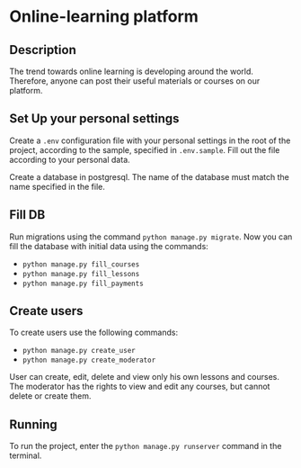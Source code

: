 # Online-learning platform

## Description
The trend towards online learning is developing around the world. Therefore, anyone can post their useful materials or courses on our platform.


## Set Up your personal settings
Create a `.env` configuration file with your personal settings in the root of the project, according to the sample, specified in `.env.sample`. Fill out the file according to your personal data. 

Create a database in postgresql. The name of the database must match the name specified in the file.

## Fill DB
Run migrations using the command `python manage.py migrate`. 
Now you can fill the database with initial data using the commands:
- `python manage.py fill_courses`
- `python manage.py fill_lessons`
- `python manage.py fill_payments`

## Create users
To create users use the following commands:
- `python manage.py create_user`
- `python manage.py create_moderator`

User can create, edit, delete and view only his own lessons and courses. The moderator has the rights to view and edit any courses, but cannot delete or create them.

## Running
To run the project, enter the `python manage.py runserver` command in the terminal.